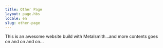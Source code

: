 ```yaml
---
title: Other Page
layout: page.hbs
locale: en
slug: other-page
---
```

This is an awesome website build with Metalsmith...and more contents goes on and on and on...